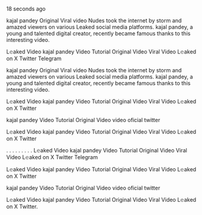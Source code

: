 18 seconds ago

kajal pandey Original Viral video Nudes took the internet by storm and amazed viewers on various Leaked social media platforms. kajal pandey, a young and talented digital creator, recently became famous thanks to this interesting video.

L𝚎aked Video kajal pandey Video Tutorial Original Video Viral Video L𝚎aked on X Twitter Telegram


kajal pandey Original Viral video Nudes took the internet by storm and amazed viewers on various Leaked social media platforms. kajal pandey, a young and talented digital creator, recently became famous thanks to this interesting video.

L𝚎aked Video kajal pandey Video Tutorial Original Video Viral Video L𝚎aked on X Twitter

kajal pandey Video Tutorial Original Video video oficial twitter

L𝚎aked Video kajal pandey Video Tutorial Original Video Viral Video L𝚎aked on X Twitter

. . . . . . . . . L𝚎aked Video kajal pandey Video Tutorial Original Video Viral Video L𝚎aked on X Twitter Telegram

L𝚎aked Video kajal pandey Video Tutorial Original Video Viral Video L𝚎aked on X Twitter

kajal pandey Video Tutorial Original Video video oficial twitter

L𝚎aked Video kajal pandey Video Tutorial Original Video Viral Video L𝚎aked on X Twitter.

